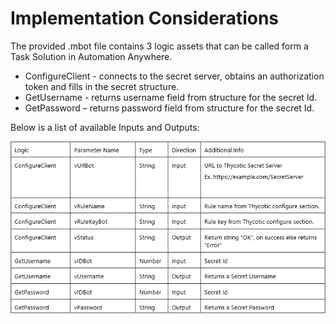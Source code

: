 [title]: # (Implementation Considerations)
[tags]: # (introduction)
[priority]: # (11)
# Implementation Considerations

The provided .mbot file contains 3 logic assets that can be called form a Task Solution in Automation Anywhere.

* ConfigureClient - connects to the secret server, obtains an authorization token and fills in the secret structure.
* GetUsername - returns username field from structure for the secret Id.
* GetPassword – returns password field from structure for the secret Id.

Below is a list of available Inputs and Outputs:

   ![list](images/pic5.png)